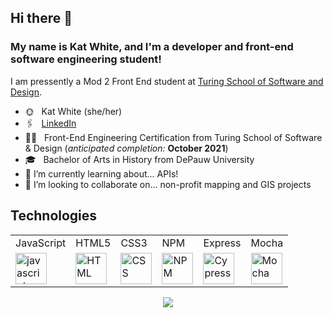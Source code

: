 ## Hi there 👋

### My name is Kat White, and I'm a developer and front-end software engineering student! 

I am pressently a Mod 2 Front End student at [Turing School of Software and Design](https://github.com/turingschool). 

* 🌞 &nbsp; Kat White (she/her)
* 🖇 &nbsp; [LinkedIn](https://www.linkedin.com/in/kat-white-96326063/)
* 👨‍💻 &nbsp; Front-End Engineering Certification from Turing School of Software & Design (*anticipated completion:* **October 2021**)
* 🎓 &nbsp; Bachelor of Arts in History from DePauw University
* 🌱 I’m currently learning about... APIs!
* 👯 I’m looking to collaborate on... non-profit mapping and GIS projects

 
 ## Technologies
 <table>
    <tr>
        <td>JavaScript</td>
        <td>HTML5</td>
        <td>CSS3</td>
<!--         <td>Sass</td>
        <td>React</td>
        <td>Router</td> -->
        <td>NPM</td>
        <td>Express</td>
<!--         <td>Cypress</td> -->
        <td>Mocha</td>
<!--         <td>Heroku</td> -->
    </tr>
    <tr>
        <td><img src="https://github.com/tkswann2/tech-logos/blob/master/jslogo.png" alt="javascript" width="50" height="auto" /></td>
        <td><img src="https://github.com/tkswann2/tech-logos/blob/master/html5.png" alt="HTML" width="50" height="auto" /></td>
        <td><img src="https://github.com/tkswann2/tech-logos/blob/master/css3.png" alt="CSS" width="50" height="auto" /></td>
<!--         <td><img src="https://github.com/tkswann2/tech-logos/blob/master/sass.png" alt="Sass" width="50" height="auto" /></td>
        <td><img src="https://github.com/tkswann2/tech-logos/blob/master/react.png" alt="react" width="50" height="auto" /></td>
        <td><img src="https://user-images.githubusercontent.com/73092355/119361186-9d808b80-bc68-11eb-97ee-05bde2700716.png" alt="router" width="50" height="auto" /></td> -->
        <td><img src="https://github.com/tkswann2/tech-logos/blob/master/npm.png" alt="NPM" width="50" height="auto" /></td>
<!--         <td><img src="https://github.com/tkswann2/tech-logos/blob/master/express.png" alt="Express" width="50" height="auto" /></td> -->
        <td><img src="https://user-images.githubusercontent.com/73092355/119361263-b5f0a600-bc68-11eb-9f41-8e10aa013e7a.png" alt="Cypress" width="50" height="auto" /></td>
        <td><img src="https://github.com/tkswann2/tech-logos/blob/master/mocha.png" alt="Mocha" width="50" height="auto" /></td>
<!--         <td><img src="https://user-images.githubusercontent.com/73092355/119402483-3bd91500-bc9a-11eb-9465-edf38b6a68d3.png" alt="Heroku" width="50" height="auto"/> </td> -->
    </tr>
</table>

<!-- ## Recent/Proudest Contributions to Open Source
 -->

<!-- ## Stats
 
 ![Kat's GitHub stats](https://github-readme-stats.vercel.app/api?username=k-atwhite&show_icons=true)
 
 
 [![Top Langs](https://github-readme-stats.vercel.app/api/top-langs/?username=k-atwhite)](https://github.com/k-atwhite/github-readme-stats) -->


<!-- 
<a href="https://github.com/k-atwhite/github-readme-stats">
  <img align="center" src="https://github-readme-stats.vercel.app/api?username=k-atwhite&show_icons=true&theme=onedark" />
</a>
<a href="https://github.com/k-atwhite/convoychat">
  <img align="center" src="https://github-readme-stats.vercel.app/api/top-langs/?username=k-atwhite&layout=compact)](https://github.com/k-atwhite/github-readme-stats" />
</a>
 -->
 
<p align="center"> 
  <img src="https://komarev.com/ghpvc/?username=k-atwhite&color=1f5936" />
</p>
